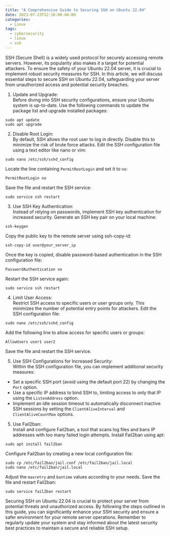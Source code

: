 ```yaml
---
title: "A Comprehensive Guide to Securing SSH on Ubuntu 22.04"
date: 2023-07-23T12:16:00-04:00
categories:
  - Linux
tags:
  - cybersecurity
  - linux
  - ssh
---
```


SSH (Secure Shell) is a widely used protocol for securely accessing remote servers. However, its popularity also makes it a target for potential attackers. To ensure the safety of your Ubuntu 22.04 server, it is crucial to implement robust security measures for SSH. In this article, we will discuss essential steps to secure SSH on Ubuntu 22.04, safeguarding your server from unauthorized access and potential security breaches.

1.  Update and Upgrade:  
    Before diving into SSH security configurations, ensure your Ubuntu system is up-to-date. Use the following commands to update the package list and upgrade installed packages:

```
sudo apt update
sudo apt upgrade
```

2.  Disable Root Login:  
    By default, SSH allows the root user to log in directly. Disable this to minimize the risk of brute force attacks. Edit the SSH configuration file using a text editor like nano or vim:

```
sudo nano /etc/ssh/sshd_config
```

Locate the line containing `PermitRootLogin` and set it to `no`:

```
PermitRootLogin no
```

Save the file and restart the SSH service:

```
sudo service ssh restart
```

3.  Use SSH Key Authentication:  
    Instead of relying on passwords, implement SSH key authentication for increased security. Generate an SSH key pair on your local machine:

```
ssh-keygen
```

Copy the public key to the remote server using ssh-copy-id:

```
ssh-copy-id user@your_server_ip
```

Once the key is copied, disable password-based authentication in the SSH configuration file:

```
PasswordAuthentication no
```

Restart the SSH service again:

```
sudo service ssh restart
```

4.  Limit User Access:  
    Restrict SSH access to specific users or user groups only. This minimizes the number of potential entry points for attackers. Edit the SSH configuration file:

```
sudo nano /etc/ssh/sshd_config
```

Add the following line to allow access for specific users or groups:

```
AllowUsers user1 user2
```

Save the file and restart the SSH service.

5.  Use SSH Configurations for Increased Security:  
    Within the SSH configuration file, you can implement additional security measures:

-   Set a specific SSH port (avoid using the default port 22) by changing the `Port` option.
-   Use a specific IP address to bind SSH to, limiting access to only that IP using the `ListenAddress` option.
-   Implement an idle session timeout to automatically disconnect inactive SSH sessions by setting the `ClientAliveInterval` and `ClientAliveCountMax` options.

5.  Use Fail2ban:  
    Install and configure Fail2ban, a tool that scans log files and bans IP addresses with too many failed login attempts. Install Fail2ban using apt:

```
sudo apt install fail2ban
```

Configure Fail2ban by creating a new local configuration file:

```
sudo cp /etc/fail2ban/jail.conf /etc/fail2ban/jail.local
sudo nano /etc/fail2ban/jail.local
```

Adjust the `maxretry` and `bantime` values according to your needs. Save the file and restart Fail2ban:

```
sudo service fail2ban restart
```

Securing SSH on Ubuntu 22.04 is crucial to protect your server from potential threats and unauthorized access. By following the steps outlined in this guide, you can significantly enhance your SSH security and ensure a safer environment for your remote server operations. Remember to regularly update your system and stay informed about the latest security best practices to maintain a secure and reliable SSH setup.
